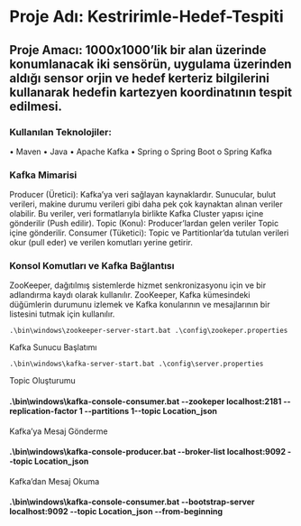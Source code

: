 # Proje Adı: Kestririmle-Hedef-Tespiti
## Proje Amacı: 1000x1000’lik bir alan üzerinde konumlanacak iki sensörün, uygulama üzerinden aldığı sensor orjin ve hedef kerteriz bilgilerini kullanarak hedefin kartezyen koordinatının tespit edilmesi.

### Kullanılan Teknolojiler:
•	Maven
•	Java 
•	Apache Kafka
•	Spring 
    o	Spring Boot
    o	Spring Kafka
    
### Kafka Mimarisi
Producer (Üretici): Kafka’ya veri sağlayan kaynaklardır. Sunucular, bulut verileri, makine durumu verileri gibi daha pek çok kaynaktan alınan veriler olabilir. Bu veriler, veri formatlarıyla birlikte Kafka Cluster yapısı içine gönderilir (Push edilir).
Topic (Konu): Producer’lardan gelen veriler Topic içine gönderilir. 
Consumer (Tüketici): Topic ve Partitionlar’da tutulan verileri okur (pull eder) ve verilen komutları yerine getirir.
### Konsol Komutları ve Kafka Bağlantısı
ZooKeeper, dağıtılmış sistemlerde hizmet senkronizasyonu için ve bir adlandırma kaydı olarak kullanılır. ZooKeeper, Kafka kümesindeki düğümlerin durumunu izlemek ve Kafka konularının ve mesajlarının bir listesini tutmak için kullanılır.
``` 
.\bin\windows\zookeeper-server-start.bat .\config\zookeper.properties
```
Kafka Sunucu Başlatımı
```
.\bin\windows\kafka-server-start.bat .\config\server.properties
```
Topic Oluşturumu
#### .\bin\windows\kafka-console-consumer.bat --zookeper localhost:2181 --replication-factor 1 --partitions 1--topic Location_json
Kafka’ya Mesaj Gönderme
#### .\bin\windows\kafka-console-producer.bat --broker-list localhost:9092 --topic Location_json
Kafka’dan Mesaj Okuma
#### .\bin\windows\kafka-console-consumer.bat --bootstrap-server localhost:9092 --topic Location_json --from-beginning
